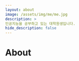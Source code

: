 ```yaml
---
layout: about
image: /assets/img/me/me.jpg
description: >
인공지능을 공부하고 있는 대학원생입니다.
hide_description: false
---
```

# About
<!--author-->
